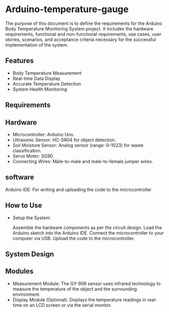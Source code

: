 # Arduino-temperature-gauge

The purpose of this document is to define the requirements for the Arduino Body Temperature Monitoring System project. It includes the hardware requirements, functional and non-functional requirements, use cases, user stories, scenarios, and acceptance criteria necessary for the successful implementation of the system.

## Features
- Body Temperature Measurement
- Real-time Data Display
- Accurate Temperature Detection
- System Health Monitoring

## Requirements

## Hardware
  
- Microcontroller: Arduino Uno.
- Ultrasonic Sensor: HC-SR04 for object detection.
 - Soil Moisture Sensor: Analog sensor (range: 0–1023) for waste classification.
- Servo Motor: SG90.
- Connecting Wires: Male-to-male and male-to-female jumper wires.

 ## software
  Arduino IDE: For writing and uploading the code to the microcontroller

  ## How to Use

  - Setup the System:
    
       Assemble the hardware components as per the circuit design.
       Load the Arduino sketch into the Arduino IDE.
       Connect the microcontroller to your computer via USB.
       Upload the code to the microcontroller.


## System Design

## Modules
- Measurement Module:
  The GY-906 sensor uses infrared technology to measure the temperature of the object and the surrounding environment.
- Display Module (Optional):
  Displays the temperature readings in real-time on an LCD screen or via the serial monitor.
